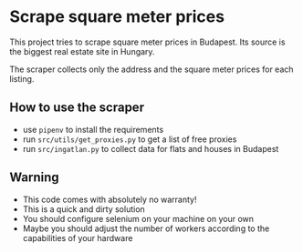 # Scrape square meter prices
This project tries to scrape square meter
prices in Budapest. Its source is the
biggest real estate site in Hungary.

The scraper collects only the address and
the square meter prices for each listing.

## How to use the scraper
- use `pipenv` to install the requirements
- run `src/utils/get_proxies.py` to get a list
of free proxies
- run `src/ingatlan.py` to collect data for flats
and houses in Budapest

## Warning
- This code comes with absolutely no warranty!
- This is a quick and dirty solution
- You should configure selenium on your machine
on your own
- Maybe you should adjust the number of workers
according to the capabilities of your hardware